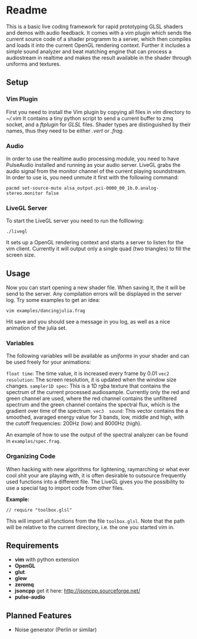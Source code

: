 Readme
======

This is a basic live coding framework for rapid prototyping GLSL shaders and demos with audio feedback. It comes with a vim plugin which sends the current source code of a shader programm to a server, which then compiles and loads it into the current OpenGL rendering context. 
Further it includes a simple sound analyzer and beat matching engine that can process a
audiostream in realtime and makes the result available in the shader through uniforms and textures.

Setup
-----

### Vim Plugin

First you need to install the Vim plugin by copying all files in *vim* directory to *~/.vim*
It contains a tiny python script to send a current buffer to zmq socket, and a *ftplugin* for *GLSL* files.
Shader types are distinguished by their names, thus they need to be either *.vert* or *.frag*.

### Audio

In order to use the realtime audio processing module, you need to have PulseAudio installed
and running as your audio server. LiveGL grabs the audio signal from the monitor channel
of the current playing soundstream. In order to use is, you need unmute it first with
the following command:

    pacmd set-source-mute alsa_output.pci-0000_00_1b.0.analog-stereo.monitor false

### LiveGL Server

To start the LiveGL server you need to run the folllowing:
    
    ./livegl

It sets up a OpenGL rendering context and starts a server to listen for the vim client. 
Currently it will output only a single quad (two triangles) to fill the screen size.


Usage
-----

Now you can start opening a new shader file. When saving it, the it will be send to the server. 
Any compilation errors will be displayed in the server log. Try some examples to get an idea:

    vim examples/dancingjulia.frag

Hit save and you should see a message in you log, as well as a nice animation of the julia
set.


### Variables

The following variables will be available as *uniforms* in your shader and can be used freely for your
animations:

`float time`: The time value, it is increased every frame by 0.01
`vec2  resolution`: The screen resolution, it is updated when the window size changes.
`sampler1D spec`: This is a 1D rgba texture that contains the spectrum of the current processed 
audiosample. Currently only the red and green channel are used, where the red channel contains
the unfiltered spectrum and the green channel contains the spectral flux, which is the gradient
over time of the spectrum.
`vec3  sound`: This vector contains the a smoothed, avaraged energy value for 3 bands, low, middle and high, with the cutoff frequencies: 200Hz (low) and 8000Hz (high).

An example of how to use the output of the spectral analyzer can be found in `examples/spec.frag`.


### Organizing Code

When hacking with new algorithms for lightening, raymarching or what ever cool shit your are
playing with, it is often desirable to outsource
frequently used functions into a different file. The LiveGL gives you the possibility
to use a special tag to import code from other files.

**Example:**

    // require "toolbox.glsl" 


This will import all functions from the file `toolbox.glsl`. Note that the path will
be relative to the current directory, i.e. the one you started vim in.


Requirements
------------

* **vim**         with python extension
* **OpenGL**      
* **glut**
* **glew**
* **zeromq**
* **jsoncpp**     get it here: http://jsoncpp.sourceforge.net/
* **pulse-audio**


Planned Features
----------------

* Noise generator (Perlin or similar)
